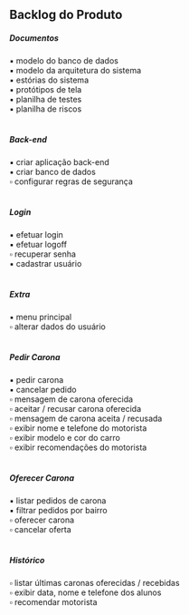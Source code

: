 Backlog do Produto
-----------

##### Documentos
:black_small_square: modelo do banco de dados  
:black_small_square: modelo da arquitetura do sistema  
:black_small_square: estórias do sistema  
:black_small_square: protótipos de tela  
:black_small_square: planilha de testes  
:black_small_square: planilha de riscos  
<br>

##### Back-end
:black_small_square: criar aplicação back-end  
:black_small_square: criar banco de dados  
:white_small_square: configurar regras de segurança  
<br>

##### Login
:black_small_square: efetuar login  
:black_small_square: efetuar logoff  
:white_small_square: recuperar senha  
:black_small_square: cadastrar usuário  
<br>

##### Extra
:black_small_square: menu principal  
:white_small_square: alterar dados do usuário  
<br>

##### Pedir Carona
:black_small_square: pedir carona  
:black_small_square: cancelar pedido  
:white_small_square: mensagem de carona oferecida  
:white_small_square: aceitar / recusar carona oferecida  
:white_small_square: mensagem de carona aceita / recusada  
:white_small_square: exibir nome e telefone do motorista  
:white_small_square: exibir modelo e cor do carro  
:white_small_square: exibir recomendações do motorista  
<br>

##### Oferecer Carona
:black_small_square: listar pedidos de carona  
:black_small_square: filtrar pedidos por bairro  
:white_small_square: oferecer carona  
:white_small_square: cancelar oferta  
<br>

##### Histórico
:white_small_square: listar últimas caronas oferecidas / recebidas  
:white_small_square: exibir data, nome e telefone dos alunos  
:white_small_square: recomendar motorista  